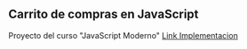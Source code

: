 ##  Carrito de compras en JavaScript

Proyecto del curso "JavaScript Moderno" 
[Link Implementacion](https://earnest-gumption-a9ad67.netlify.app)
